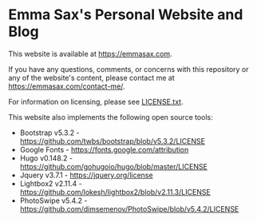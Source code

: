 # Emma Sax's Personal Website and Blog

This website is available at https://emmasax.com.

If you have any questions, comments, or concerns with this repository or any of the website's content, please contact me at https://emmasax.com/contact-me/.

For information on licensing, please see [LICENSE.txt](https://emmasax.com/LICENSE.txt).

This website also implements the following open source tools:

* Bootstrap v5.3.2   - https://github.com/twbs/bootstrap/blob/v5.3.2/LICENSE
* Google Fonts       - https://fonts.google.com/attribution
* Hugo v0.148.2      - https://github.com/gohugoio/hugo/blob/master/LICENSE
* Jquery v3.7.1      - https://jquery.org/license
* Lightbox2 v2.11.4  - https://github.com/lokesh/lightbox2/blob/v2.11.3/LICENSE
* PhotoSwipe v5.4.2  - https://github.com/dimsemenov/PhotoSwipe/blob/v5.4.2/LICENSE
